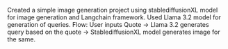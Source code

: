 Created a simple image generation project using stablediffusionXL model for image generation and Langchain framework.
Used Llama 3.2 model for generation of queries.
Flow:
User inputs Quote -> Llama 3.2 generates query based on the quote -> StablediffusionXL model generates image for the same.
